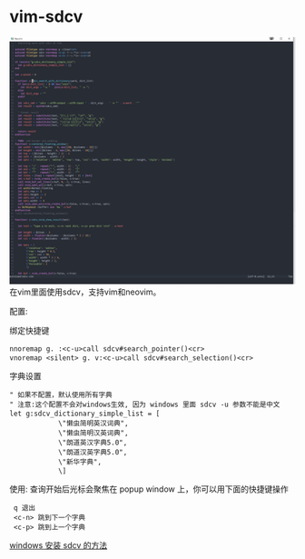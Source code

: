 # vim-sdcv
![sdcv](./sdcv_vim.gif)
在vim里面使用sdcv，支持vim和neovim。

配置:


绑定快捷键
```vimscript
nnoremap g. :<c-u>call sdcv#search_pointer()<cr>
vnoremap <silent> g. v:<c-u>call sdcv#search_selection()<cr>
```

字典设置
```
" 如果不配置，默认使用所有字典
" 注意:这个配置不会对windows生效, 因为 windows 里面 sdcv -u 参数不能是中文
let g:sdcv_dictionary_simple_list = [
			\"懒虫简明英汉词典",
			\"懒虫简明汉英词典",
			\"朗道英汉字典5.0",
			\"朗道汉英字典5.0",
			\"新华字典",
			\]
```

使用:
查询开始后光标会聚焦在 popup window 上，你可以用下面的快捷键操作

```
 q 退出
 <c-n> 跳到下一个字典
 <c-p> 跳到上一个字典
```


[windows 安装 sdcv 的方法](./compile-sdcv-in-msys2.md)


